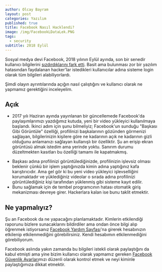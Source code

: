 ```yaml
---
author: Olcay Bayram
layout: post
categories: Yazılım
published: true
title: Facebook Nasıl Hacklendi?
image: /img/FacebookLDataLek.PNG
tags:
  - security
subtitle: 2018 Eylül
---
```

Sosyal medya devi Facebook, 2018 yılının Eylül ayında, son bir senedir kullanıcı bilgilerini [sızdırdıklarını fark etti](https://newsroom.fb.com/news/2018/09/security-update/). Basit ama bulunması zor bir yazılım hatasından faydalanan hacker'lar istedikleri kullanıcılar adına sisteme login olarak tüm bilgileri alabiliyorlardı.

Şimdi olayın ayrıntılarında açığın nasıl çalıştığını ve kullanıcı olarak ne yapmamız gerektiğini inceleyelim.

## Açık

- 2017 yılı Haziran ayında yayınlanan bir güncellemede Facebook'da paylaşımlarımızı yazdığımız kutuda, yeni bir video yükleyici kullanılmaya başlandı.
İkinci adım için şunu bilmeliyiz; Facebook'un sunduğu "Başkası Gibi Görüntüle" özelliği, profilinizi başkalarının gözünden görmenizi sağlayan, bilgilerinizin kişilere göre ne kadarının açık ne kadarının gizli olduğunu anlamanızı sağlayan kullanışlı bir özelliktir. Şu an erişip ekran görüntüsü almak istedim ama yerinde yoktu. Sanırım durumu düzeltmekten kasıtları bu özelliği tamamı ile kapatmakmış.
<!--more-->

- Başkası adına profilinizi görüntülediğinizde, profilinizin işlevsiz olması beklenir çünkü bir işlem yaptığınızda kimin adına yaptığınız kafa karıştırıcıdır. Ama gel gör ki bu yeni video yükleyici işlevselliğini korumaktadır ve yüklediğiniz videolar o sırada adına profilinizi görüntülediğiniz kişi tarafından yüklenmiş gibi sisteme kayıt edilir.
- Bunu sağlamak için de tembel programcının hatası otomatik giriş mekanizması devreye girer. Hackerlara kalan ise bunu taklit etmektir.

## Ne yapmalıyız?

Şu an Facebook da ne yapacağını planlamaktadır. Kimlerin etkilendiği raporunu bizlere sunacaklarını bildirdiler ama ondan önce bilgi alıp öğrenmek istiyorsanız [Facebook Yardım Sayfası](https://www.facebook.com/help/2687943754764396)'na girerek hesabınızın etkilenip etkilenmediğini görebilirsiniz. Kendi hesabımın etkilenmediğini görebiliyorum.

Facebook aslında yakın zamanda bu bilgileri istekli olarak paylaştığını da kabul etmişti ama yine bizim kullanıcı olarak yapmamız gereken [Facebook Güvenlik Ayarları](https://www.facebook.com/settings?tab=security)mızı düzenli olarak kontrol etmek ve neyi kiminle paylaştığımıza dikkat etmektir.

